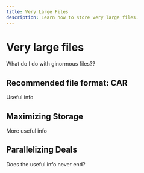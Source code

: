 ```yaml
---
title: Very Large Files
description: Learn how to store very large files.
---
```


# Very large files

What do I do with ginormous files??

## Recommended file format: CAR

Useful info

## Maximizing Storage

More useful info

## Parallelizing Deals

Does the useful info never end? 
